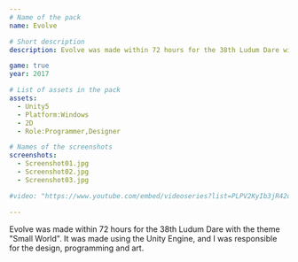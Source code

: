 ```yaml
---
# Name of the pack
name: Evolve

# Short description
description: Evolve was made within 72 hours for the 38th Ludum Dare with the theme “Small World”.

game: true
year: 2017

# List of assets in the pack
assets:
  - Unity5
  - Platform:Windows
  - 2D
  - Role:Programmer,Designer

# Names of the screenshots
screenshots:
  - Screenshot01.jpg
  - Screenshot02.jpg
  - Screenshot03.jpg

#video: "https://www.youtube.com/embed/videoseries?list=PLPV2KyIb3jR42oVBU6K2DIL6Y22Ry9J1c"

---
```


Evolve was made within 72 hours for the 38th Ludum Dare with the theme "Small World". It was made using the Unity Engine, and I was responsible for the design, programming and art.
